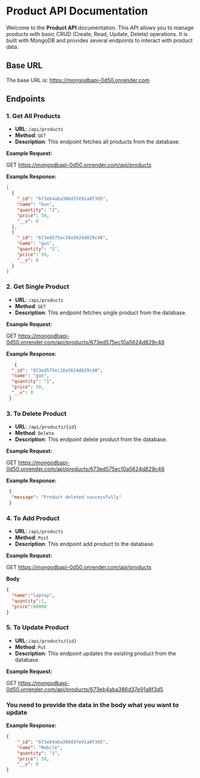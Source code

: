 # Product API Documentation

Welcome to the **Product API** documentation. This API allows you to manage products with basic CRUD (Create, Read, Update, Delete) operations. It is built with MongoDB and provides several endpoints to interact with product data.

## Base URL
The base URL is:
https://mongodbapi-0d50.onrender.com
## Endpoints

### 1. **Get All Products**

- **URL**: `/api/products`
- **Method**: `GET`
- **Description**: This endpoint fetches all products from the database.

**Example Request:**

GET https://mongodbapi-0d50.onrender.com/api/products

**Example Response:**

```json
[
  {
    "_id": "673eb4aba386d37e91a8f3d5",
    "name": "bun",
    "quantity": "2",
    "price": 50,
    "__v": 0
  },
  {
    "_id": "673ed575ec10a5624d829c48",
    "name": "gun",
    "quantity": "1",
    "price": 50,
    "__v": 0
  }
]
```

### 2. **Get Single Product**

- **URL**: `/api/products`
- **Method**: `GET`
- **Description**: This endpoint fetches single product from the database.

**Example Request:**

GET https://mongodbapi-0d50.onrender.com/api/products/673ed575ec10a5624d829c48

**Example Response:**

```json
   {
  "_id": "673ed575ec10a5624d829c48",
  "name": "gun",
  "quantity": "1",
  "price": 50,
  "__v": 0
 }

```
### 3. **To Delete Product**

- **URL**: `/api/products/{id}`
- **Method**: `Delete`
- **Description**: This endpoint delete product from the database.

**Example Request:**

GET https://mongodbapi-0d50.onrender.com/api/products/673ed575ec10a5624d829c48

**Example Response:**

```json
 {
  "message": "Product deleted successfully"
 }

```

### 4. **To Add Product**

- **URL**: `/api/products`
- **Method**: `Post`
- **Description**: This endpoint add product to the database.

**Example Request:**

GET https://mongodbapi-0d50.onrender.com/api/products

**Body**
```json
{
  "name":"laptop",
  "quantity":1,
  "price":60000
}
```


### 5. **To Update Product**

- **URL**: `/api/products/{id}`
- **Method**: `Put`
- **Description**: This endpoint updates the existing product from the database.

**Example Request:**

GET https://mongodbapi-0d50.onrender.com/api/products/673eb4aba386d37e91a8f3d5
### You need to provide the data in the body what you want to update
**Example Response:**

```json
{
    "_id": "673eb4aba386d37e91a8f3d5",
    "name": "Mobile",
    "quantity": "1",
    "price": 50,
    "__v": 0
}
```



